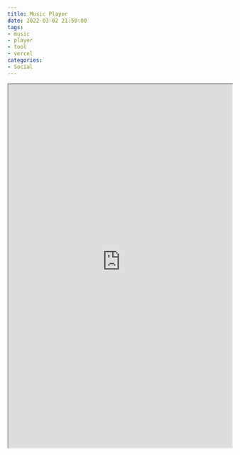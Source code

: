 ```yaml
---
title: Music Player
date: 2022-03-02 21:50:00
tags:
- music
- player
- tool
- vercel
categories:
- Social
---
```


<iframe width="100%" height="818px" src="https://music-player.lucetre.vercel.app/"></iframe>
